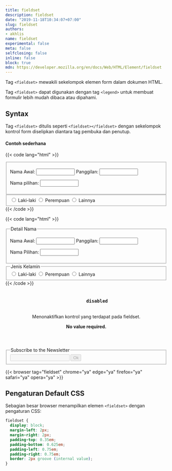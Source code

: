 ```yaml
---
title: fieldset
description: fieldset
date: "2019-11-18T10:34:07+07:00"
slug: fieldset
authors:
- akhlis
name: fieldset
experimental: false
meta: false
selfclosing: false
inline: false
block: true
mdn: https://developer.mozilla.org/en/docs/Web/HTML/Element/fieldset
---
```


Tag `<fieldset>` mewakili sekelompok elemen form dalam dokumen HTML.

Tag `<fieldset>` dapat digunakan dengan tag `<legend>` untuk membuat formulir lebih mudah dibaca atau dipahami.

## Syntax

Tag `<fieldset>` ditulis seperti `<fieldset></fieldset>` dengan sekelompok kontrol form diselipkan diantara tag pembuka dan penutup.

#### Contoh sederhana

{{< code lang="html" >}}
  <fieldset>
  <p>Nama Awal: <input type="text" style="width:120px;"> Panggilan: <input type="text" style="width:120px;"></p>
  <p>Nama pilihan: <input type="text" style="width:120px;"></p>
  </fieldset>
  <fieldset>
  <input type="radio" name="gender" value="male"> Laki-laki
  <input type="radio" name="gender" value="female"> Perempuan
  <input type="radio" name="gender" value="other"> Lainnya
</fieldset>
{{< /code >}}

{{< code lang="html" >}}
<fieldset>
  <legend>Detail Nama</legend>
  <p>Nama Awal: <input type="text" style="width:120px;"> Panggilan: <input type="text" style="width:120px;"></p>
  <p>Nama Pilihan: <input type="text" style="width:120px;"></p>
  </fieldset>
  <fieldset>
  <legend>Jenis Kelamin</legend>
  <input type="radio" name="gender" value="male"> Laki-laki
  <input type="radio" name="gender" value="female"> Perempuan
  <input type="radio" name="gender" value="other"> Lainnya
</fieldset>
{{< /code >}}


<article id="fieldset-disabled" class="attribute attribute--novalue">
  <header class="attribute__header">
    <h3 class="attribute__name">
      <code class="tag" data-tooltip="Click to copy" data-clipboard-text="disabled">
        disabled
      </code>
    </h3>
    <div class="attribute__description">
      <p>Menonaktifkan kontrol yang terdapat pada fieldset.</p>
      <strong class="attribute-is-novalue">No value required.</strong>
    </div>
  </header>
  <div class="attribute__values">
    <article id="fieldset-disabled-undefined" class="value">
      <header class="value__header">
        <div class="value__description">
        </div>
      </header>
      <aside class="value__preview">
        <div class="value__output">
          <fieldset disabled>
            <legend>Subscribe to the Newsletter</legend>
            <input type="email" name="email">
            <button>Ok</button>
          </fieldset>
        </div>
      </aside>
    </article>
  </div>
</article>

{{< browser tag="fieldset" chrome="ya" edge="ya" firefox="ya" safari="ya" opera="ya" >}}

## Pengaturan Default CSS

Sebagian besar browser menampilkan elemen `<fieldset>` dengan pengaturan CSS:

```css
fieldset {
  display: block;
  margin-left: 2px;
  margin-right: 2px;
  padding-top: 0.35em;
  padding-bottom: 0.625em;
  padding-left: 0.75em;
  padding-right: 0.75em;
  border: 2px groove (internal value);
}
```